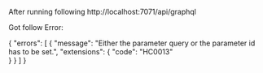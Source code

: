 After running following
http://localhost:7071/api/graphql

Got follow Error:

{
  "errors": [
    {
      "message": "Either the parameter query or the parameter id has to be set.",
      "extensions": {
         "code": "HC0013"  
      }
    }
  ]
}
